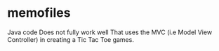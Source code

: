# memofiles
Java code
Does not fully work well
That uses the MVC (i.e Model View Controller) in creating a Tic Tac Toe games.